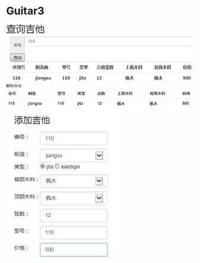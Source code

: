 # Guitar3

![image](https://raw.githubusercontent.com/wangyan186/Guitar3/master/images/3.png)</br>
![image](https://raw.githubusercontent.com/wangyan186/Guitar3/master/images/2.png)</br>
![image](https://raw.githubusercontent.com/wangyan186/Guitar3/master/images/1.png)</br>

